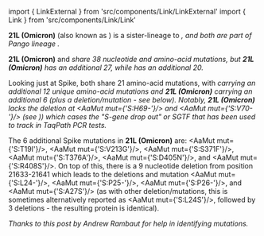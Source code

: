 import { LinkExternal } from 'src/components/Link/LinkExternal'
import { Link } from 'src/components/Link/Link'


**21L (Omicron)** (also known as <Lin name="BA.2" />) is a sister-lineage to <Var name="21K (Omicron)" prefix=""/>, and both are part of Pango lineage <Lin name="B.1.1.529" />. 

**21L (Omicron)** and <Var name="21K (Omicron)" prefix=""/> share 38 nucleotide and amino-acid mutations, but **21L (Omicron)** has an additional 27, while <Var name="21K (Omicron)" prefix=""/> has an additional 20. 

Looking just at Spike, both share 21 amino-acid mutations, with <Var name="21K (Omicron)" prefix=""/> carrying an additional 12 unique amino-acid mutations and **21L (Omicron)** carrying an additional 6 (plus a deletion/mutation - see below). Notably, **21L (Omicron)** lacks the deletion at <AaMut mut={'S:H69-'}/> and <AaMut mut={'S:V70-'}/> (see <Mut name="S:H69-"/>)) which cases the "S-gene drop out" or SGTF that has been used to track <Var name="21K (Omicron)" prefix=""/> in TaqPath PCR tests. 

The 6 additional Spike mutations in **21L (Omicron)** are: <AaMut mut={'S:T19I'}/>, <AaMut mut={'S:V213G'}/>, <AaMut mut={'S:S371F'}/>, <AaMut mut={'S:T376A'}/>, <AaMut mut={'S:D405N'}/>, and <AaMut mut={'S:R408S'}/>. 
On top of this, there is a 9 nucleotide deletion from position 21633-21641 which leads to the deletions and mutation <AaMut mut={'S:L24-'}/>, <AaMut mut={'S:P25-'}/>, <AaMut mut={'S:P26-'}/>, and <AaMut mut={'S:A27S'}/> (as with other deletion/mutations, this is sometimes alternatively reported as <AaMut mut={'S:L24S'}/>, followed by 3 deletions - the resulting protein is identical).

<i>Thanks to <LinkExternal href="https://github.com/cov-lineages/pango-designation/issues/361">this post</LinkExternal> by Andrew Rambaut for help in identifying mutations.</i>
<br/><br/>



